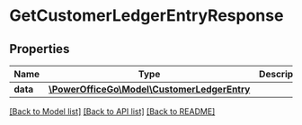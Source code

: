 # GetCustomerLedgerEntryResponse

## Properties
Name | Type | Description | Notes
------------ | ------------- | ------------- | -------------
**data** | [**\PowerOfficeGo\Model\CustomerLedgerEntry**](CustomerLedgerEntry.md) |  | [optional] 

[[Back to Model list]](../README.md#documentation-for-models) [[Back to API list]](../README.md#documentation-for-api-endpoints) [[Back to README]](../README.md)


